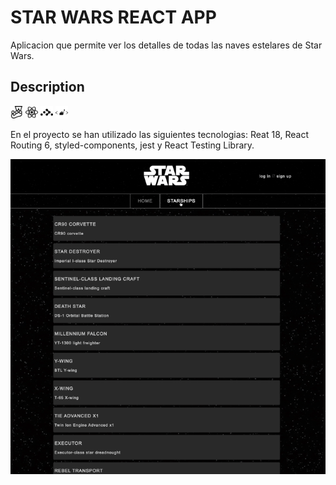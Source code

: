 # STAR WARS REACT APP

Aplicacion que permite ver los detalles de todas las naves estelares de Star Wars.

<!-- ## DEMO

Se puede visualizar el proyecto [aqui](https://google.com) -->

## Description

<img src="./public/media/jest.svg" width="20">
<img src="./public/media/react.svg" width="20">
<img src="./public/media/reactrouter.svg" width="20">
<img src="./public/media/styledcomponents.svg" width="20">



En el proyecto se han utilizado las siguientes tecnologias: Reat 18, React Routing 6, styled-components, jest y React Testing Library.


![](./public/media/star-wars.gif)
